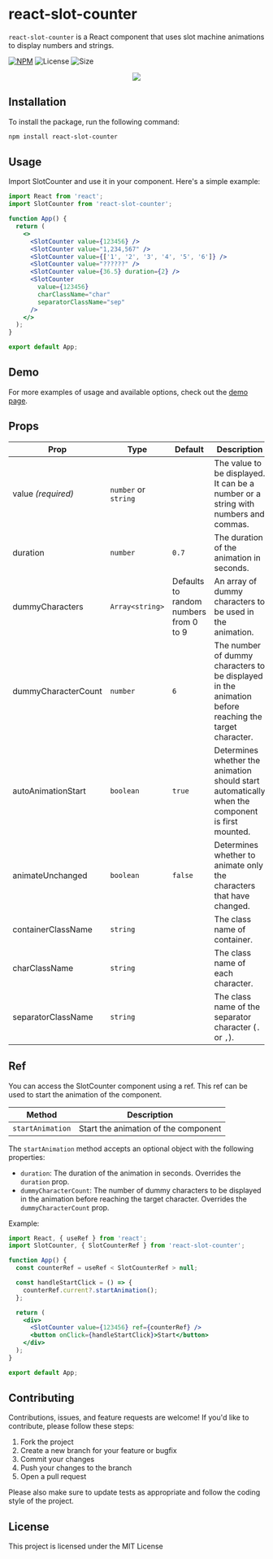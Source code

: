 # react-slot-counter

`react-slot-counter` is a React component that uses slot machine animations to display numbers and strings.

[![NPM](https://img.shields.io/npm/v/react-slot-counter.svg)](https://www.npmjs.com/package/react-slot-counter)
![License](https://img.shields.io/npm/l/react-confetti-boom)
![Size](https://img.shields.io/bundlephobia/min/react-confetti-boom)

<p align="center">
    <a target="_blank" href="https://almond-bongbong.github.io/react-slot-counter/">
        <img src="https://raw.githubusercontent.com/almond-bongbong/react-slot-counter/main/preview.gif" />
    </a>
</p>

## Installation

To install the package, run the following command:

```bash
npm install react-slot-counter
```

## Usage

Import SlotCounter and use it in your component. Here's a simple example:

```jsx
import React from 'react';
import SlotCounter from 'react-slot-counter';

function App() {
  return (
    <>
      <SlotCounter value={123456} />
      <SlotCounter value="1,234,567" />
      <SlotCounter value={['1', '2', '3', '4', '5', '6']} />
      <SlotCounter value="??????" />
      <SlotCounter value={36.5} duration={2} />
      <SlotCounter
        value={123456}
        charClassName="char"
        separatorClassName="sep"
      />
    </>
  );
}

export default App;
```

## Demo

For more examples of usage and available options, check out the [demo page](https://almond-bongbong.github.io/react-slot-counter/).

## Props

| Prop                | Type                 | Default                                | Description                                                                                           |
| ------------------- | -------------------- | -------------------------------------- | ----------------------------------------------------------------------------------------------------- |
| value _(required)_  | `number` or `string` |                                        | The value to be displayed. It can be a number or a string with numbers and commas.                    |
| duration            | `number`             | `0.7`                                  | The duration of the animation in seconds.                                                             |
| dummyCharacters     | `Array<string>`      | Defaults to random numbers from 0 to 9 | An array of dummy characters to be used in the animation.                                             |
| dummyCharacterCount | `number`             | `6`                                    | The number of dummy characters to be displayed in the animation before reaching the target character. |
| autoAnimationStart  | `boolean`            | `true`                                 | Determines whether the animation should start automatically when the component is first mounted.      |
| animateUnchanged    | `boolean`            | `false`                                | Determines whether to animate only the characters that have changed.                                  |
| containerClassName  | `string`             |                                        | The class name of container.                                                                          |
| charClassName       | `string`             |                                        | The class name of each character.                                                                     |
| separatorClassName  | `string`             |                                        | The class name of the separator character (`.` or `,`).                                               |

## Ref

You can access the SlotCounter component using a ref. This ref can be used to start the animation of the component.

| Method           | Description                          |
| ---------------- | ------------------------------------ |
| `startAnimation` | Start the animation of the component |

The `startAnimation` method accepts an optional object with the following properties:

- `duration`: The duration of the animation in seconds. Overrides the `duration` prop.
- `dummyCharacterCount`: The number of dummy characters to be displayed in the animation before reaching the target character. Overrides the `dummyCharacterCount` prop.

Example:

```jsx
import React, { useRef } from 'react';
import SlotCounter, { SlotCounterRef } from 'react-slot-counter';

function App() {
  const counterRef = useRef < SlotCounterRef > null;

  const handleStartClick = () => {
    counterRef.current?.startAnimation();
  };

  return (
    <div>
      <SlotCounter value={123456} ref={counterRef} />
      <button onClick={handleStartClick}>Start</button>
    </div>
  );
}

export default App;
```

## Contributing

Contributions, issues, and feature requests are welcome! If you'd like to contribute, please follow these steps:

1. Fork the project
2. Create a new branch for your feature or bugfix
3. Commit your changes
4. Push your changes to the branch
5. Open a pull request

Please also make sure to update tests as appropriate and follow the coding style of the project.

## License

This project is licensed under the MIT License
